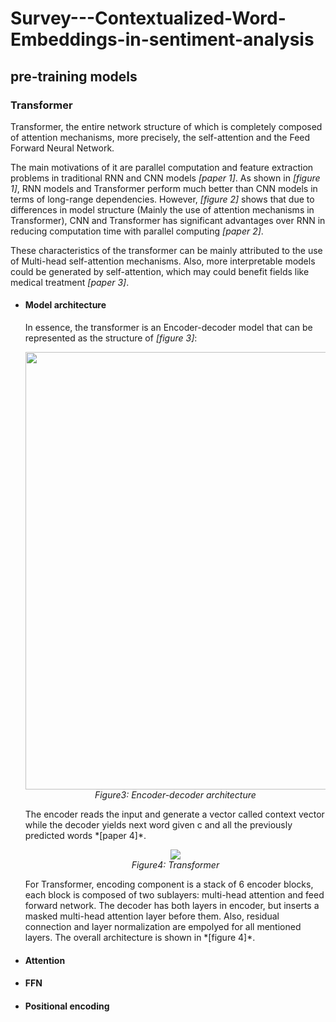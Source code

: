 # Survey---Contextualized-Word-Embeddings-in-sentiment-analysis

## pre-training models
### Transformer
Transformer, the entire network structure of which is completely composed of attention mechanisms, more precisely, the self-attention and the Feed Forward Neural Network.

The main motivations of it are parallel computation and feature extraction problems in traditional RNN and CNN models *[paper 1]*. As shown in *[figure 1]*, RNN models and Transformer perform much better than CNN models in terms of long-range dependencies. However, *[figure 2]* shows that due to differences in model structure (Mainly the use of attention mechanisms in Transformer), CNN and Transformer has significant advantages over RNN in reducing computation time with parallel computing *[paper 2]*.

These characteristics of the transformer can be mainly attributed to the use of Multi-head self-attention mechanisms. Also, more interpretable models could be generated by self-attention, which may could benefit fields like medical treatment *[paper 3]*.

- #### Model architecture
   In essence, the transformer is an Encoder-decoder model that can be represented as the structure of *[figure 3]*:
   <p align="center">
   <img src="https://cdn-images-1.medium.com/max/1600/1*Ismhi-muID5ooWf3ZIQFFg.png" width="700">
   <br><i>Figure3: Encoder-decoder architecture</i>
   </p>
   The encoder reads the input and generate a vector called context vector while the decoder yields next word given c and all the previously predicted words *[paper 4]*. 
   <p align="center">
   <img src="https://cdn-ak.f.st-hatena.com/images/fotolife/R/Ryobot/20171221/20171221163853.png">
   <br><i>Figure4: Transformer</i>
   </p>
    For Transformer, encoding component is a stack of 6 encoder blocks, each block is composed of two sublayers:  multi-head attention and feed forward network. The decoder has both layers in encoder, but inserts a masked multi-head attention layer before them. Also, residual connection and layer normalization are empolyed for all mentioned layers. The overall architecture is shown in *[figure 4]*.

 - #### Attention
 - #### FFN
 - #### Positional encoding
